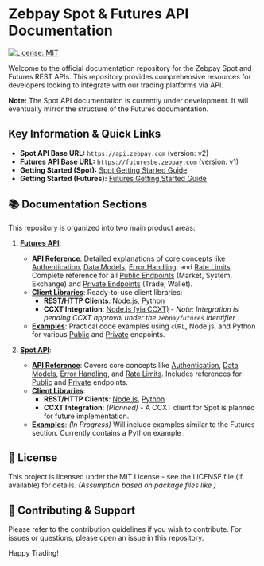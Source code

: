 # Zebpay Spot & Futures API Documentation

[![License: MIT](https://img.shields.io/badge/License-MIT-blue.svg)](https://opensource.org/licenses/MIT)

Welcome to the official documentation repository for the Zebpay Spot and Futures REST APIs. This repository provides comprehensive resources for developers looking to integrate with our trading platforms via API.

**Note:** The Spot API documentation is currently under development. It will eventually mirror the structure of the Futures documentation.

## Key Information & Quick Links
* **Spot API Base URL:** `https://api.zebpay.com` (version: v2)
* **Futures API Base URL:** `https://futuresbe.zebpay.com` (version: v1)
* **Getting Started (Spot):** [Spot Getting Started Guide](./spot/api-reference/getting-started.md)
* **Getting Started (Futures):** [Futures Getting Started Guide](./futures/api-reference/getting-started.md)


## 📚 Documentation Sections

This repository is organized into two main product areas:

1.  **[Futures API](./futures/README.md)**:
    * **[API Reference](./futures/api-reference)**: Detailed explanations of core concepts like [Authentication](./futures/api-reference/authentication.md), [Data Models](./futures/api-reference/data-models.md), [Error Handling](./futures/api-reference/error-handling.md), and [Rate Limits](./futures/api-reference/rate-limits.md). Complete reference for all [Public Endpoints](./futures/api-reference/public-endpoints) (Market, System, Exchange) and [Private Endpoints](./futures/api-reference/private-endpoints) (Trade, Wallet).
    * **[Client Libraries](./futures/clients)**: Ready-to-use client libraries:
        * **REST/HTTP Clients**: [Node.js](./futures/clients/rest-http/node/README.md), [Python](./futures/clients/rest-http/python/README.md)
        * **CCXT Integration**: [Node.js (via CCXT)](./futures/clients/ccxt/node/README.md) - *Note: Integration is pending CCXT approval under the `zebpayfutures` identifier* .
    * **[Examples](./futures/examples)**: Practical code examples using `cURL`, Node.js, and Python for various [Public](./futures/examples/public) and [Private](./futures/examples/private) endpoints.

2.  **[Spot API](./spot)**:
    * **[API Reference](./spot/api-reference/README.md)**: Covers core concepts like [Authentication](./spot/api-reference/authentication.md), [Data Models](./spot/api-reference/data-models.md), [Error Handling](./spot/api-reference/error-handling.md), and [Rate Limits](./spot/api-reference/rate-limits.md). Includes references for [Public](./spot/api-reference/public-endpoints.md) and [Private](./spot/api-reference/private-endpoints.md) endpoints.
    * **[Client Libraries](./spot/clients)**:
        * **REST/HTTP Clients**: [Node.js](./spot/clients/rest-http/node/), [Python](./spot/clients/rest-http/python/README.md)
        * **CCXT Integration**: *(Planned)* - A CCXT client for Spot is planned for future implementation.
    * **[Examples](./spot/examples)**: *(In Progress)* Will include examples similar to the Futures section. Currently contains a Python example .


## 📜 License

This project is licensed under the MIT License - see the LICENSE file (if available) for details. *(Assumption based on package files like )*

## 🤝 Contributing & Support

Please refer to the contribution guidelines if you wish to contribute. For issues or questions, please open an issue in this repository.

Happy Trading!
